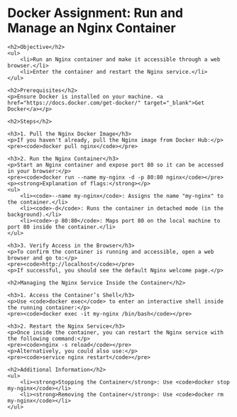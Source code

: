 <!DOCTYPE html>
<html lang="en">
<head>
    <meta charset="UTF-8">
    <meta name="viewport" content="width=device-width, initial-scale=1.0">
    <title>Docker Assignment: Run and Manage an Nginx Container</title>
</head>
<body>
    <h1>Docker Assignment: Run and Manage an Nginx Container</h1>

    <h2>Objective</h2>
    <ul>
        <li>Run an Nginx container and make it accessible through a web browser.</li>
        <li>Enter the container and restart the Nginx service.</li>
    </ul>

    <h2>Prerequisites</h2>
    <p>Ensure Docker is installed on your machine. <a href="https://docs.docker.com/get-docker/" target="_blank">Get Docker</a></p>

    <h2>Steps</h2>

    <h3>1. Pull the Nginx Docker Image</h3>
    <p>If you haven't already, pull the Nginx image from Docker Hub:</p>
    <pre><code>docker pull nginx</code></pre>

    <h3>2. Run the Nginx Container</h3>
    <p>Start an Nginx container and expose port 80 so it can be accessed in your browser:</p>
    <pre><code>docker run --name my-nginx -d -p 80:80 nginx</code></pre>
    <p><strong>Explanation of flags:</strong></p>
    <ul>
        <li><code>--name my-nginx</code>: Assigns the name "my-nginx" to the container.</li>
        <li><code>-d</code>: Runs the container in detached mode (in the background).</li>
        <li><code>-p 80:80</code>: Maps port 80 on the local machine to port 80 inside the container.</li>
    </ul>

    <h3>3. Verify Access in the Browser</h3>
    <p>To confirm the container is running and accessible, open a web browser and go to:</p>
    <pre><code>http://localhost</code></pre>
    <p>If successful, you should see the default Nginx welcome page.</p>

    <h2>Managing the Nginx Service Inside the Container</h2>

    <h3>1. Access the Container’s Shell</h3>
    <p>Use <code>docker exec</code> to enter an interactive shell inside the running container:</p>
    <pre><code>docker exec -it my-nginx /bin/bash</code></pre>

    <h3>2. Restart the Nginx Service</h3>
    <p>Once inside the container, you can restart the Nginx service with the following command:</p>
    <pre><code>nginx -s reload</code></pre>
    <p>Alternatively, you could also use:</p>
    <pre><code>service nginx restart</code></pre>

    <h2>Additional Information</h2>
    <ul>
        <li><strong>Stopping the Container</strong>: Use <code>docker stop my-nginx</code></li>
        <li><strong>Removing the Container</strong>: Use <code>docker rm my-nginx</code></li>
    </ul>

</body>
</html>
